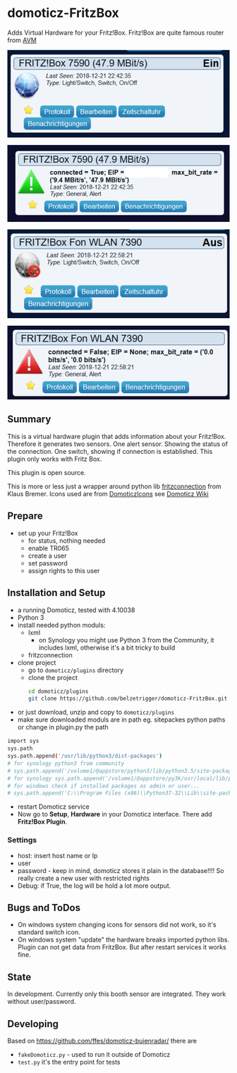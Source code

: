 # domoticz-FritzBox
Adds Virtual Hardware for your Fritz!Box. Fritz!Box are quite famous router from [AVM](https://en.avm.de/)


![switch device - ON](https://github.com/belzetrigger/domoticz-FritzBox/raw/master/resources/switch_fb_on.PNG)

![alert device - ok ](https://github.com/belzetrigger/domoticz-FritzBox/raw/master/resources/alert_fb_ok.png)

![switch device off](https://github.com/belzetrigger/domoticz-FritzBox/raw/master/resources/switch_fb_off.PNG)

![alarm device Shwoing alarm](https://github.com/belzetrigger/domoticz-FritzBox/raw/master/resources/alert_fb_alarm.png)

## Summary
This is a virtual hardware plugin that adds information about your Fritz!Box. 
Therefore it generates two sensors. One alert sensor. Showing the status of the connection. One switch, showing if connection is established.
This plugin only works with Fritz Box. 

This plugin is open source.

This is more or less just a wrapper around python lib [fritzconnection](https://bitbucket.org/kbr/fritzconnection) from Klaus Bremer.
Icons used are from [DomoticzIcons](https://drive.google.com/folderview?id=0B-ZLFoCiqzMRSkFaaWdHV1Qxbm8&usp=sharing) see [Domoticz Wiki](https://www.domoticz.com/wiki/Custom_icons_for_webinterface)


## Prepare
- set up your Fritz!Box
  - for status, nothing needed
  - enable TR065
  - create a user
  - set password
  - assign rights to this user
  
## Installation and Setup
- a running Domoticz, tested with 4.10038
- Python 3
- install needed python moduls:
  - lxml
    - on Synology you might use Python 3 from the Community, it includes lxml, otherwise it's a bit tricky to build
  - fritzconnection
- clone project
    - go to `domoticz/plugins` directory 
    - clone the project
        ```bash
        cd domoticz/plugins
        git clone https://github.com/belzetrigger/domoticz-FritzBox.git
        ```
- or just download, unzip and copy to `domoticz/plugins` 
- make sure downloaded moduls are in path eg. sitepackes python paths or change in plugin.py the path
```bash
import sys
sys.path
sys.path.append('/usr/lib/python3/dist-packages')
# for synology python3 from community
# sys.path.append('/volume1/@appstore/python3/lib/python3.5/site-packages')
# for synology sys.path.append('/volume1/@appstore/py3k/usr/local/lib/python3.5/site-packages')
# for windows check if installed packages as admin or user...
# sys.path.append('C:\\Program Files (x86)\\Python37-32\\Lib\\site-packages')
```
- restart Domoticz service
- Now go to **Setup**, **Hardware** in your Domoticz interface. There add
**Fritz!Box Plugin**.
### Settings
   - host: insert host name or Ip
   - user
   - password - keep in mind, domoticz stores it plain in the database!!!!
     So really create a new user with restricted rights
   - Debug: if True, the log will be hold a lot more output.
  
## Bugs and ToDos
- On windows system changing icons for sensors did not work, so it's standard switch icon.
- On windows system "update" the hardware breaks imported python libs. Plugin can not get data from FritzBox. But after restart services it works fine.


## State
In development. Currently only this booth sensor are integrated. They work without user/password.

## Developing
Based on https://github.com/ffes/domoticz-buienradar/ there are
 -  `fakeDomoticz.py` - used to run it outside of Domoticz
 -  `test.py` it's the entry point for tests




